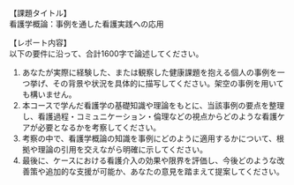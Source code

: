 【課題タイトル】  
看護学概論：事例を通した看護実践への応用

【レポート内容】  
以下の要件に沿って、合計1600字で論述してください。

1) あなたが実際に経験した、または観察した健康課題を抱える個人の事例を一つ挙げ、その背景や状況を具体的に描写してください。架空の事例を用いても構いません。  
2) 本コースで学んだ看護学の基礎知識や理論をもとに、当該事例の要点を整理し、看護過程・コミュニケーション・倫理などの視点からどのような看護ケアが必要となるかを考察してください。  
3) 考察の中で、看護学概論の知識を事例にどのように適用するかについて、根拠や理論の引用を交えながら明確に示してください。  
4) 最後に、ケースにおける看護介入の効果や限界を評価し、今後どのような改善策や追加的な支援が可能か、あなたの意見を踏まえて提案してください。  